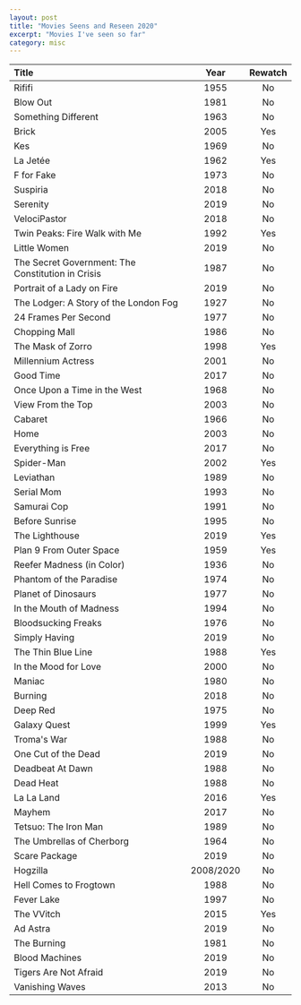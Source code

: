 ```yaml
---
layout: post
title: "Movies Seens and Reseen 2020"
excerpt: "Movies I've seen so far"
category: misc
---
```


Title | Year | Rewatch
:---  | :---: | :---:
Rififi | 1955 | No
Blow Out | 1981 | No
Something Different | 1963 | No
Brick | 2005 | Yes
Kes | 1969 | No
La Jetée | 1962 | Yes
F for Fake | 1973 | No
Suspiria | 2018 | No
Serenity | 2019 | No
VelociPastor | 2018 | No
Twin Peaks: Fire Walk with Me | 1992 | Yes
Little Women | 2019 | No
The Secret Government: The Constitution in Crisis | 1987 | No
Portrait of a Lady on Fire | 2019 | No
The Lodger: A Story of the London Fog | 1927 | No
24 Frames Per Second | 1977 | No
Chopping Mall | 1986 | No
The Mask of Zorro | 1998 | Yes
Millennium Actress | 2001 | No
Good Time | 2017 | No
Once Upon a Time in the West | 1968 | No
View From the Top | 2003 | No
Cabaret | 1966 | No
Home | 2003 | No
Everything is Free | 2017 | No
Spider-Man | 2002 | Yes
Leviathan | 1989 | No
Serial Mom | 1993 | No
Samurai Cop | 1991 | No
Before Sunrise | 1995 | No
The Lighthouse | 2019 | Yes
Plan 9 From Outer Space | 1959 | Yes
Reefer Madness (in Color) | 1936 | No
Phantom of the Paradise | 1974 | No
Planet of Dinosaurs | 1977 | No
In the Mouth of Madness | 1994 | No
Bloodsucking Freaks | 1976 | No
Simply Having | 2019 | No
The Thin Blue Line | 1988 | Yes
In the Mood for Love | 2000 | No
Maniac | 1980 | No
Burning | 2018 | No
Deep Red | 1975 | No
Galaxy Quest | 1999 | Yes
Troma's War | 1988 | No
One Cut of the Dead | 2019 | No
Deadbeat At Dawn | 1988 | No
Dead Heat | 1988 | No
La La Land | 2016 | Yes
Mayhem | 2017 | No
Tetsuo: The Iron Man | 1989 | No
The Umbrellas of Cherborg | 1964 | No
Scare Package | 2019 | No
Hogzilla | 2008/2020 | No
Hell Comes to Frogtown | 1988 | No
Fever Lake | 1997 | No
The VVitch | 2015 | Yes
Ad Astra | 2019 | No
The Burning | 1981 | No
Blood Machines | 2019 | No
Tigers Are Not Afraid | 2019 | No
Vanishing Waves | 2013 | No